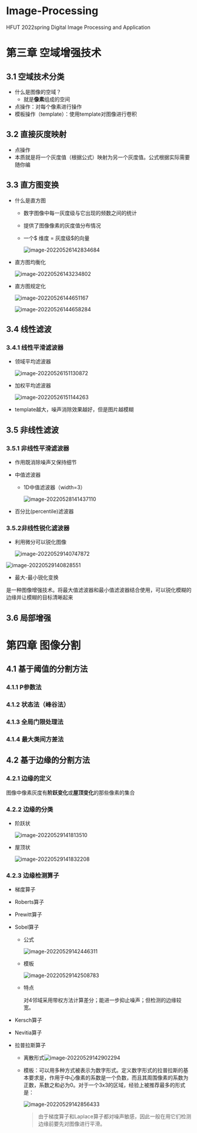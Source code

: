 # Image-Processing
HFUT 2022spring Digital Image Processing and Application
# 第三章 空域增强技术
## 3.1 空域技术分类
- 什么是图像的空域？
  - 就是**像素**组成的空间
- 点操作：对每个像素进行操作
- 模板操作（template）：使用template对图像进行卷积
## 3.2 直接灰度映射
- 点操作
- 本质就是将一个灰度值（根据公式）映射为另一个灰度值。公式根据实际需要随你编
## 3.3 直方图变换
- 什么是直方图
  - 数字图像中每一灰度级与它出现的频数之间的统计
  
  - 提供了图像像素的灰度值分布情况
  
  - 一个$ 维度 = 灰度级$的向量
  
    ![image-20220526142834684](images/image-20220526142834684.png)
  
- 直方图均衡化

  ![image-20220526143234802](images/image-20220526143234802.png)

- 直方图规定化

  ![image-20220526144651167](images/image-20220526144651167.png)

  ![image-20220526144658284](images/image-20220526144658284.png)

  
## 3.4 线性滤波

### 3.4.1 线性平滑滤波器

- 领域平均滤波器

  ![image-20220526151130872](images/image-20220526151130872.png)

- 加权平均滤波器

  ![image-20220526151144263](images/image-20220526151144263.png)

- template越大，噪声消除效果越好，但是图片越模糊

## 3.5 非线性滤波

### 3.5.1 非线性平滑滤波器

- 作用既消除噪声又保持细节

- 中值滤波器

  - 1D中值滤波器（width=3）

    ![image-20220528141437110](images/image-20220528141437110.png)
  
- 百分比(percentile)滤波器

### 3.5.2非线性锐化滤波器

- 利用微分可以锐化图像

  ![image-20220529140747872](images/image-20220529140747872.png)

![image-20220529140828551](images/image-20220529140828551.png)

- 最大-最小锐化变换

​    是一种图像增强技术。将最大值滤波器和最小值滤波器结合使用，可以锐化模糊的边缘并让模糊的目标清晰起来


## 3.6 局部增强

# 第四章 图像分割

## 4.1 基于阈值的分割方法

### 4.1.1 P参数法

### 4.1.2 状态法（峰谷法）

### 4.1.3 全局门限处理法

### 4.1.4 最大类间方差法

## 4.2 基于边缘的分割方法

### 4.2.1 边缘的定义

图像中像素灰度有**阶跃变化**或**屋顶变化**的那些像素的集合

### 4.2.2 边缘的分类

- 阶跃状

  ![image-20220529141813510](images/image-20220529141813510.png)

- 屋顶状

  ![image-20220529141832208](images/image-20220529141832208.png)

### 4.2.3 边缘检测算子
- 梯度算子

- Roberts算子

- Prewitt算子

- Sobel算子

  - 公式

    ![image-20220529142446311](images/image-20220529142446311.png)

  - 模板

    ![image-20220529142508783](images/image-20220529142508783.png)

  - 特点

    对4邻域采用带权方法计算差分；能进一步抑止噪声；但检测的边缘较宽。

- Kersch算子

- Nevitia算子

- 拉普拉斯算子

  - 离散形式![image-20220529142902294](images/image-20220529142902294.png)

  - 模板：可以用多种方式被表示为数字形式。定义数字形式的拉普拉斯的基本要求是，作用于中心像素的系数是一个负数，而且其周围像素的系数为正数，系数之和必为0。对于一个3x3的区域，经验上被推荐最多的形式是：

    ![image-20220529142856433](images/image-20220529142856433.png)

    >    由于梯度算子和Laplace算子都对噪声敏感，因此一般在用它们检测边缘前要先对图像进行平滑。 